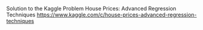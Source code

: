 Solution to the Kaggle Problem House Prices: Advanced Regression Techniques
https://www.kaggle.com/c/house-prices-advanced-regression-techniques
